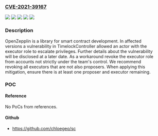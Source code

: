 ### [CVE-2021-39167](https://cve.mitre.org/cgi-bin/cvename.cgi?name=CVE-2021-39167)
![](https://img.shields.io/static/v1?label=Product&message=openzeppelin-contracts&color=blue)
![](https://img.shields.io/static/v1?label=Version&message=%3E%3D%203.3.0-solc-0.7%2C%20%3C%203.4.2-solc-0.7%20&color=brightgreen)
![](https://img.shields.io/static/v1?label=Version&message=%3E%3D3.3.0%2C%20%3C%203.4.2%20&color=brightgreen)
![](https://img.shields.io/static/v1?label=Version&message=%3E%3D4.0.0%2C%20%3C%204.3.1%20&color=brightgreen)
![](https://img.shields.io/static/v1?label=Vulnerability&message=CWE-269%3A%20Improper%20Privilege%20Management&color=brightgreen)

### Description

OpenZepplin is a library for smart contract development. In affected versions a vulnerability in TimelockController allowed an actor with the executor role to escalate privileges. Further details about the vulnerability will be disclosed at a later date. As a workaround revoke the executor role from accounts not strictly under the team's control. We recommend revoking all executors that are not also proposers. When applying this mitigation, ensure there is at least one proposer and executor remaining.

### POC

#### Reference
No PoCs from references.

#### Github
- https://github.com/chloegeo/sc

